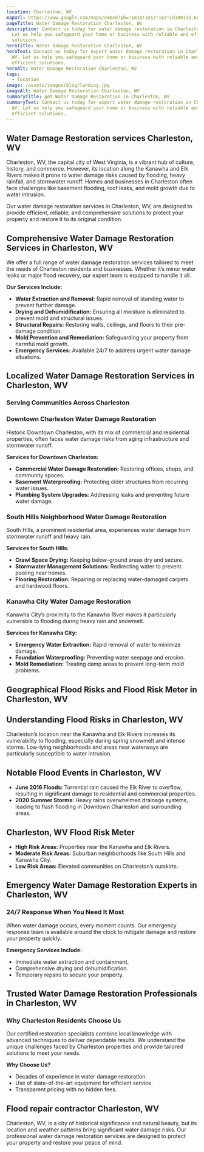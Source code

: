 ```yaml
---
location: Charleston, WV
mapUrl: https://www.google.com/maps/embed?pb=!1m18!1m12!1m3!1d100135.68951398139!2d-81.72611618881349!3d38.34341994930555!2m3!1f0!2f0!3f0!3m2!1i1024!2i768!4f13.1!3m3!1m2!1s0x884f2cce88145d39%3A0x7661a84704c91b0b!2sCharleston%2C%20WV!5e0!3m2!1sen!2sus!4v1735838643441!5m2!1sen!2sus
pageTitle: Water Damage Restoration Charleston, WV
description: Contact us today for water damage restoration in Charleston, WV.
  Let us help you safeguard your home or business with reliable and efficient
  solutions.
heroTitle: Water Damage Restoration Charleston, WV
heroText: Contact us today for expert water damage restoration in Charleston,
  WV. Let us help you safeguard your home or business with reliable and
  efficient solutions.
heroAlt: Water Damage Restoration Charleston, WV
tags:
  - location
image: /assets/images/blog/landing.jpg
imageAlt: Water Damage Restoration Charleston, WV
summaryTitle: get Water Damage Restoration in Charleston, WV
summaryText: Contact us today for expert water damage restoration in Charleston,
  WV. Let us help you safeguard your home or business with reliable and
  efficient solutions.
---
```

## Water Damage Restoration services Charleston, WV

Charleston, WV, the capital city of West Virginia, is a vibrant hub of culture, history, and commerce. However, its location along the Kanawha and Elk Rivers makes it prone to water damage risks caused by flooding, heavy rainfall, and stormwater runoff. Homes and businesses in Charleston often face challenges like basement flooding, roof leaks, and mold growth due to water intrusion.

Our water damage restoration services in Charleston, WV, are designed to provide efficient, reliable, and comprehensive solutions to protect your property and restore it to its original condition.

## Comprehensive Water Damage Restoration Services in Charleston, WV

We offer a full range of water damage restoration services tailored to meet the needs of Charleston residents and businesses. Whether it’s minor water leaks or major flood recovery, our expert team is equipped to handle it all.

**Our Services Include:**

* **Water Extraction and Removal:** Rapid removal of standing water to prevent further damage.
* **Drying and Dehumidification:** Ensuring all moisture is eliminated to prevent mold and structural issues.
* **Structural Repairs:** Restoring walls, ceilings, and floors to their pre-damage condition.
* **Mold Prevention and Remediation:** Safeguarding your property from harmful mold growth.
* **Emergency Services:** Available 24/7 to address urgent water damage situations.

## Localized Water Damage Restoration Services in Charleston, WV

### Serving Communities Across Charleston

### Downtown Charleston Water Damage Restoration

Historic Downtown Charleston, with its mix of commercial and residential properties, often faces water damage risks from aging infrastructure and stormwater runoff.

**Services for Downtown Charleston:**

* **Commercial Water Damage Restoration:** Restoring offices, shops, and community spaces.
* **Basement Waterproofing:** Protecting older structures from recurring water issues.
* **Plumbing System Upgrades:** Addressing leaks and preventing future water damage.

### South Hills Neighborhood Water Damage Restoration

South Hills, a prominent residential area, experiences water damage from stormwater runoff and heavy rain.

**Services for South Hills:**

* **Crawl Space Drying:** Keeping below-ground areas dry and secure.
* **Stormwater Management Solutions:** Redirecting water to prevent pooling near homes.
* **Flooring Restoration:** Repairing or replacing water-damaged carpets and hardwood floors.

### Kanawha City Water Damage Restoration

Kanawha City’s proximity to the Kanawha River makes it particularly vulnerable to flooding during heavy rain and snowmelt.

**Services for Kanawha City:**

* **Emergency Water Extraction:** Rapid removal of water to minimize damage.
* **Foundation Waterproofing:** Preventing water seepage and erosion.
* **Mold Remediation:** Treating damp areas to prevent long-term mold problems.

## Geographical Flood Risks and Flood Risk Meter in Charleston, WV

## Understanding Flood Risks in Charleston, WV

Charleston’s location near the Kanawha and Elk Rivers increases its vulnerability to flooding, especially during spring snowmelt and intense storms. Low-lying neighborhoods and areas near waterways are particularly susceptible to water intrusion.

## Notable Flood Events in Charleston, WV

* **June 2016 Floods:** Torrential rain caused the Elk River to overflow, resulting in significant damage to residential and commercial properties.
* **2020 Summer Storms:** Heavy rains overwhelmed drainage systems, leading to flash flooding in Downtown Charleston and surrounding areas.

## Charleston, WV Flood Risk Meter

* **High Risk Areas:** Properties near the Kanawha and Elk Rivers.
* **Moderate Risk Areas:** Suburban neighborhoods like South Hills and Kanawha City.
* **Low Risk Areas:** Elevated communities on Charleston’s outskirts.

## Emergency Water Damage Restoration Experts in Charleston, WV

### 24/7 Response When You Need It Most

When water damage occurs, every moment counts. Our emergency response team is available around the clock to mitigate damage and restore your property quickly.

**Emergency Services Include:**

* Immediate water extraction and containment.
* Comprehensive drying and dehumidification.
* Temporary repairs to secure your property.

## Trusted Water Damage Restoration Professionals in Charleston, WV

### Why Charleston Residents Choose Us

Our certified restoration specialists combine local knowledge with advanced techniques to deliver dependable results. We understand the unique challenges faced by Charleston properties and provide tailored solutions to meet your needs.

**Why Choose Us?**

* Decades of experience in water damage restoration.
* Use of state-of-the-art equipment for efficient service.
* Transparent pricing with no hidden fees.

## Flood repair contractor Charleston, WV

Charleston, WV, is a city of historical significance and natural beauty, but its location and weather patterns bring significant water damage risks. Our professional water damage restoration services are designed to protect your property and restore your peace of mind.
